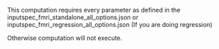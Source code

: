 This computation requires every parameter as defined in the 
inputspec_fmri_standalone_all_options.json 
or 
inputspec_fmri_regression_all_options.json (If you are doing regression)

Otherwise computation will not execute. 
